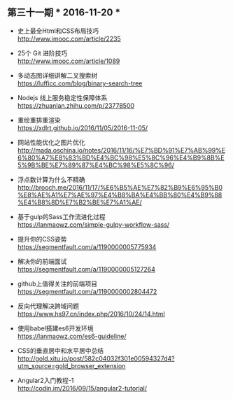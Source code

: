 ## 第三十一期 * 2016-11-20 *

- 史上最全Html和CSS布局技巧  
http://www.imooc.com/article/2235

- 25个 Git 进阶技巧  
http://www.imooc.com/article/1089

- 多动态图详细讲解二叉搜索树  
https://lufficc.com/blog/binary-search-tree

- Nodejs 线上服务稳定性保障体系  
https://zhuanlan.zhihu.com/p/23778500

- 重绘重排重渲染  
https://xdlrt.github.io/2016/11/05/2016-11-05/

- 网站性能优化之图片优化  
http://mada.oschina.io/notes/2016/11/16/%E7%BD%91%E7%AB%99%E6%80%A7%E8%83%BD%E4%BC%98%E5%8C%96%E4%B9%8B%E5%9B%BE%E7%89%87%E4%BC%98%E5%8C%96/

- 浮点数计算为什么不精确  
http://brooch.me/2016/11/17/%E6%B5%AE%E7%82%B9%E6%95%B0%E8%AE%A1%E7%AE%97%E4%B8%BA%E4%BB%80%E4%B9%88%E4%B8%8D%E7%B2%BE%E7%A1%AE/

- 基于gulp的Sass工作流进化过程  
https://lanmaowz.com/simple-gulpy-workflow-sass/

- 提升你的CSS姿势  
https://segmentfault.com/a/1190000005775934

- 解决你的前端面试  
https://segmentfault.com/a/1190000005127264

- github上值得关注的前端项目  
https://segmentfault.com/a/1190000002804472

- 反向代理解决跨域问题  
https://www.hs97.cn/index.php/2016/10/24/14.html

- 使用babel搭建es6开发环境  
https://lanmaowz.com/es6-guideline/

- CSS的垂直居中和水平居中总结  
http://gold.xitu.io/post/582c04032f301e00594327d4?utm_source=gold_browser_extension

- Angular2入门教程-1  
http://codin.im/2016/09/15/angular2-tutorial/
